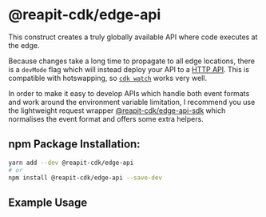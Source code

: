 # @reapit-cdk/edge-api
This construct creates a truly globally available API where code executes at the edge.

Because changes take a long time to propagate to all edge locations, there is a `devMode` flag which will instead deploy your API to a [HTTP API](https://docs.aws.amazon.com/apigateway/latest/developerguide/http-api.html). This is compatible with hotswapping, so [`cdk watch`](https://docs.aws.amazon.com/cdk/v2/guide/cli.html#cli-deploy-watch) works very well.

In order to make it easy to develop APIs which handle both event formats and work around the environment variable limitation, I recommend you use the lightweight request wrapper [@reapit-cdk/edge-api-sdk](../../libs/edge-api-sdk) which normalises the event format and offers some extra helpers.

## npm Package Installation:
```sh
yarn add --dev @reapit-cdk/edge-api
# or
npm install @reapit-cdk/edge-api --save-dev
```


## Example Usage
```ts

```